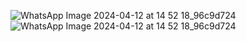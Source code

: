 ![WhatsApp Image 2024-04-12 at 14 52 18_96c9d724](https://github.com/Krishna8167/22CSH-293-Group2-ST/assets/156648921/afdb51ea-254a-4feb-8255-e6e784313963)
![WhatsApp Image 2024-04-12 at 14 52 18_96c9d724](https://github.com/Krishna8167/22CSH-293-Group2-ST/assets/156648921/ea2219d7-b3ba-42bf-a6ce-b81875ce278a)
